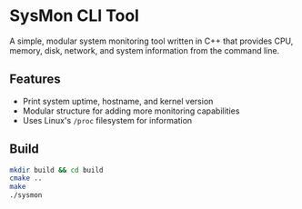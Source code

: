 # SysMon CLI Tool

A simple, modular system monitoring tool written in C++ that provides CPU, memory, disk, network, and system information from the command line.

## Features
- Print system uptime, hostname, and kernel version
- Modular structure for adding more monitoring capabilities
- Uses Linux's `/proc` filesystem for information

## Build
```bash
mkdir build && cd build
cmake ..
make
./sysmon
